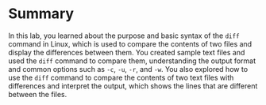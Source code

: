 # Summary

In this lab, you learned about the purpose and basic syntax of the `diff` command in Linux, which is used to compare the contents of two files and display the differences between them. You created sample text files and used the `diff` command to compare them, understanding the output format and common options such as `-c`, `-u`, `-r`, and `-w`. You also explored how to use the `diff` command to compare the contents of two text files with differences and interpret the output, which shows the lines that are different between the files.
